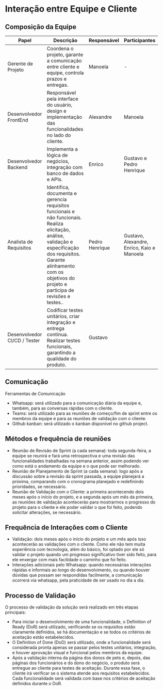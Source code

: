 # Interação entre Equipe e Cliente 

## Composição da Equipe 

| Papel              | Descrição                                                  | Responsável         | Participantes          |
|--------------------|------------------------------------------------------------|---------------------|------------------------|
| Gerente de Projeto | Coordena o projeto, garante a comunicação entre cliente e equipe, controla prazos e entregas.   | Manoela           | -   |
| Desenvolvedor FrontEnd     | Responsável pela interface do usuário, design e implementação das funcionalidades no lado do cliente.  | Alexandre     | Manoela     |
| Desenvolvedor Backend            | Implementa a lógica de negócios, integração com banco de dados e APIs.         | Enrico     |Gustavo e Pedro Henrique    |
| Analista de Requisitos             | Identifica, documenta e gerencia requisitos funcionais e não funcionais. Realiza elicitação, análise, validação e especificação dos requisitos. Garante alinhamento com os objetivos do projeto e participa de revisões e testes..       | Pedro Henrique          | Gustavo, Alexandre, Enrico, Kaio e Manoela     |
| Desenvolvedor CI/CD / Tester | Codificar testes unitários, criar integração e entrega contínua. Realizar testes funcionais, garantindo a qualidade do produto.         | Gustavo     |         |


## Comunicação

Ferramentas de Comunicação 

- Whatsapp: será utilizado para a comunicação diária da equipe e, também, para as conversas rápidas com o cliente. 
- Teams: será utilizado para as reuniões de começo/fim de sprint entre os membros da equipe e para as reuniões de validação com o cliente. 
- Github kanban: será utilizado o kanban disponível no github project. 

## Métodos e frequência de reuniões 

- Reunião de Revisão de Sprint (a cada semana): toda segunda-feira, a equipe se reunirá e fará uma retrospectiva e uma revisão das funcionalidades trabalhadas na semana anterior, assim podendo ver como está o andamento da equipe e o que pode ser melhorado. 
- Reunião de Planejamento de Sprint (a cada semana): logo após a discussão sobre a revisão da sprint passada, a equipe planejará a próxima, comparando com o cronograma planejado e redefinindo prioridades, se necessário. 
- Reunião de Validação com o Cliente: a primeira acontecendo dois meses após o início do projeto, e a segunda após um mês da primeira, as reuniões de validação acontecerão para mostrarmos o progresso do projeto para o cliente e ele poder validar o que foi feito, podendo solicitar alterações, se necessário. 

## Frequência de Interações com o Cliente 

- Validação: dois meses após o início do projeto e um mês após isso acontecerão as validações com o cliente. Como ele não tem muita experiência com tecnologia, além do básico, foi optado por ele só validar o projeto quando um progresso significativo tiver sido feito, para ele enxergar com mais facilidade o caminho que foi feito. 
- Interações adicionais pelo Whatsapp: quando necessárias interações rápidas e informais ao longo do desenvolvimento, ou quando houver dúvidas que possam ser respondidas facilmente, a comunicação ocorrerá via whatsapp, pela praticidade de ser usado no dia a dia. 

## Processo de Validação 

O processo de validação da solução será realizado em três etapas principais: 

- Para iniciar o desenvolvimento de uma funcionalidade, o Definition of Ready (DoR) será utilizado, verificando se os requisitos estão claramente definidos, se há documentação e se todos os critérios de aceitação estão estabelecidos.  
- O Definition of Done (DoD) será utilizado, onde a funcionalidade será considerada pronta apenas se passar pelos testes unitários, integração, e houver aprovação visual e funcional pelos membros da equipe. 
- Após a validação interna da página dos donos de pets e, depois, das páginas dos funcionários e do dono do negócio, o produto será entregue ao cliente para testes de aceitação. Durante essa fase, o cliente irá verificar se o sistema atende aos requisitos estabelecidos. Cada funcionalidade será validada com base nos critérios de aceitação definidos durante o DoR. 